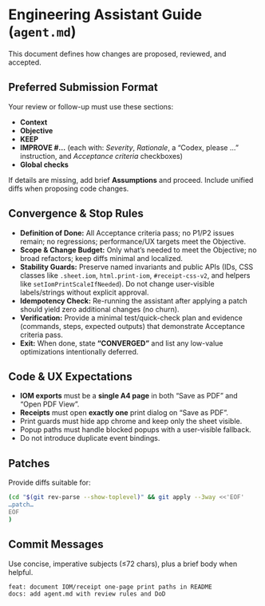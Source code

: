 # Engineering Assistant Guide (`agent.md`)

This document defines how changes are proposed, reviewed, and accepted.

## Preferred Submission Format
Your review or follow-up must use these sections:
- **Context**
- **Objective**
- **KEEP**
- **IMPROVE #…** (each with: *Severity*, *Rationale*, a “Codex, please …” instruction, and *Acceptance criteria* checkboxes)
- **Global checks**

If details are missing, add brief **Assumptions** and proceed. Include unified diffs when proposing code changes.

## Convergence & Stop Rules
- **Definition of Done:** All Acceptance criteria pass; no P1/P2 issues remain; no regressions; performance/UX targets meet the Objective.
- **Scope & Change Budget:** Only what’s needed to meet the Objective; no broad refactors; keep diffs minimal and localized.
- **Stability Guards:** Preserve named invariants and public APIs (IDs, CSS classes like `.sheet.iom`, `html.print-iom`, `#receipt-css-v2`, and helpers like `setIomPrintScaleIfNeeded`). Do not change user-visible labels/strings without explicit approval.
- **Idempotency Check:** Re-running the assistant after applying a patch should yield zero additional changes (no churn).
- **Verification:** Provide a minimal test/quick-check plan and evidence (commands, steps, expected outputs) that demonstrate Acceptance criteria pass.
- **Exit:** When done, state **“CONVERGED”** and list any low-value optimizations intentionally deferred.

## Code & UX Expectations
- **IOM exports** must be a **single A4 page** in both “Save as PDF” and “Open PDF View”.
- **Receipts** must open **exactly one** print dialog on “Save as PDF”.
- Print guards must hide app chrome and keep only the sheet visible.
- Popup paths must handle blocked popups with a user-visible fallback.
- Do not introduce duplicate event bindings.

## Patches
Provide diffs suitable for:
```bash
(cd "$(git rev-parse --show-toplevel)" && git apply --3way <<'EOF'
…patch…
EOF
)
```

## Commit Messages

Use concise, imperative subjects (≤72 chars), plus a brief body when helpful.

```
feat: document IOM/receipt one-page print paths in README
docs: add agent.md with review rules and DoD
```
